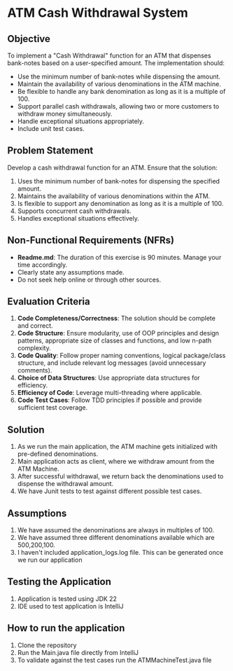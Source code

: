 # ATM Cash Withdrawal System

## Objective

To implement a "Cash Withdrawal" function for an ATM that dispenses bank-notes based on a user-specified amount. The implementation should:

- Use the minimum number of bank-notes while dispensing the amount.
- Maintain the availability of various denominations in the ATM machine.
- Be flexible to handle any bank denomination as long as it is a multiple of 100.
- Support parallel cash withdrawals, allowing two or more customers to withdraw money simultaneously.
- Handle exceptional situations appropriately.
- Include unit test cases.

## Problem Statement

Develop a cash withdrawal function for an ATM. Ensure that the solution:

1. Uses the minimum number of bank-notes for dispensing the specified amount.
2. Maintains the availability of various denominations within the ATM.
3. Is flexible to support any denomination as long as it is a multiple of 100.
4. Supports concurrent cash withdrawals.
5. Handles exceptional situations effectively.

## Non-Functional Requirements (NFRs)

- **Readme.md**: The duration of this exercise is 90 minutes. Manage your time accordingly.
- Clearly state any assumptions made.
- Do not seek help online or through other sources.

## Evaluation Criteria

1. **Code Completeness/Correctness**: The solution should be complete and correct.
2. **Code Structure**: Ensure modularity, use of OOP principles and design patterns, appropriate size of classes and functions, and low n-path complexity.
3. **Code Quality**: Follow proper naming conventions, logical package/class structure, and include relevant log messages (avoid unnecessary comments).
4. **Choice of Data Structures**: Use appropriate data structures for efficiency.
5. **Efficiency of Code**: Leverage multi-threading where applicable.
6. **Code Test Cases**: Follow TDD principles if possible and provide sufficient test coverage.

## Solution
1. As we run the main application, the ATM machine gets initialized with pre-defined denominations.
2. Main application acts as client, where we withdraw amount from the ATM Machine.
3. After successful withdrawal, we return back the denominations used to dispense the withdrawal amount.
4. We have Junit tests to test against different possible test cases.

## Assumptions
1. We have assumed the denominations are always in multiples of 100.
2. We have assumed three different denominations available which are 500,200,100.
3. I haven't included application_logs.log file. This can be generated once we run our application

## Testing the Application
1. Application is tested using JDK 22
2. IDE used to test application is IntelliJ

## How to run the application
1. Clone the repository
2. Run the Main.java file directly from IntelliJ
3. To validate against the test cases run the ATMMachineTest.java file
